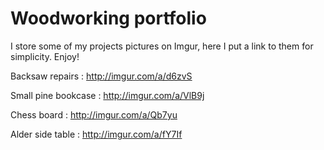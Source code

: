 # Woodworking portfolio

I store some of my projects pictures on Imgur, here I put a link to them for simplicity. Enjoy!


Backsaw repairs : http://imgur.com/a/d6zvS

Small pine bookcase : http://imgur.com/a/VlB9j

Chess board : http://imgur.com/a/Qb7yu

Alder side table : http://imgur.com/a/fY7If

